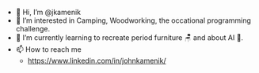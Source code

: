 - 👋 Hi, I’m @jkamenik
- 👀 I’m interested in Camping, Woodworking, the occational programming challenge.
- 🌱 I’m currently learning to recreate period furniture 🪑 and about AI 🤖.
- 📫 How to reach me
    - https://www.linkedin.com/in/johnkamenik/

<!---
jkamenik/jkamenik is a ✨ special ✨ repository because its `README.md` (this file) appears on your GitHub profile.
You can click the Preview link to take a look at your changes.
--->
